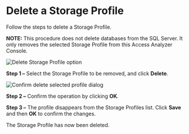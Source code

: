 # Delete a Storage Profile

Follow the steps to delete a Storage Profile.

**NOTE:** This procedure does not delete databases from the SQL Server. It only removes the selected
Storage Profile from this Access Analyzer Console.

![Delete Storage Profile option](/img/product_docs/platgovnetsuite/integrations/delete.webp)

**Step 1 –** Select the Storage Profile to be removed, and click **Delete**.

![Confirm delete selected profile dialog](/img/product_docs/accessanalyzer/12.0/admin/settings/storage/deleteconfirm.webp)

**Step 2 –** Confirm the operation by clicking **OK**.

**Step 3 –** The profile disappears from the Storage Profiles list. Click **Save** and then **OK**
to confirm the changes.

The Storage Profile has now been deleted.
